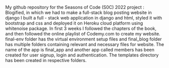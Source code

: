 My github repository for the Seasons of Code (S0C) 2022 project : Blogified, in which we had to make a full-stack blog posting website in django
I built a full - stack web application in django and html, styled it with bootstrap and css and deployed it on Heroku cloud platform using whitenoise package.
In first 3 weeks I followed the chapters of the book, and then followed the online playlist of Codemy.com to create my website.
final-env folder has the virtual environment setup files and final_blog folder has multiple folders containing relevant and necessary files for website.
The name of the app is final_app and another app called members has been created for user signup, login and authentication. 
The templates directory has been created in respective folders.
